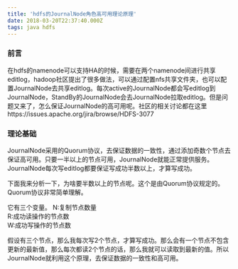 ```yaml
---
title: 'hdfs的JournalNode角色高可用理论原理'
date: 2018-03-20T22:37:40.000Z
tags: java hdfs
---
```

### 前言
在hdfs的namenode可以支持HA的时候，需要在两个namenode间进行共享editlog，hadoop社区提出了很多做法，可以通过配置nfs共享文件夹，也可以配置JournalNode去共享editlog。每次active的JournalNode都会写editlog到JournalNode，StandBy的JournalNode会去JournalNode拉取editlog。但是问题又来了，怎么保证JournalNode的高可用呢。社区的相关讨论都在这里https://issues.apache.org/jira/browse/HDFS-3077

### 理论基础
JournalNode采用的Quorum协议，去保证数据的一致性，通过添加奇数个节点去保证高可用。只要一半以上的节点可用，JournalNode就能正常提供服务。JournalNode每次写editlog都要保证写成功半数以上，才算写成功。

下面我来分析一下，为啥要半数以上的节点呢。这个是由Quorum协议规定的。Quorum协议非常简单理解。

它有三个变量。
N:复制节点数量  
R:成功读操作的节点数  
W:成功写操作的节点数   
 
假设有三个节点，那么我每次写2个节点，才算写成功。那么会有一个节点不包含更新的最新值，那么每次都读2个节点的话，那么我就可以读取到最新的值。所以JournalNode就利用这个原理，去保证数据的一致性和高可用。




